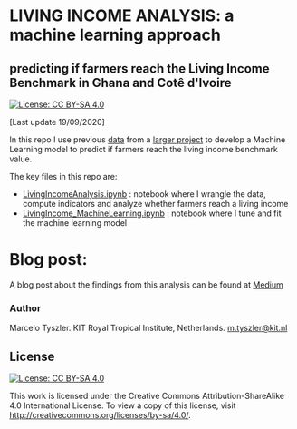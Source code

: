# LIVING INCOME ANALYSIS: a machine learning approach

## predicting if farmers reach the Living Income Benchmark in Ghana and Cotê d'Ivoire
[![License: CC BY-SA 4.0](https://img.shields.io/badge/License-CC%20BY--SA%204.0-lightgrey.svg)](https://creativecommons.org/licenses/by-sa/4.0/)

[Last update 19/09/2020] 

In this repo I use previous [data](https://dataverse.harvard.edu/dataset.xhtml?persistentId=doi:10.7910/DVN/82TWZJ) from a [larger project](https://www.kit.nl/project/demystifying-cocoa-sector/) to develop a Machine Learning model to predict if farmers reach the living income benchmark value.

The key files in this repo are:

* [LivingIncomeAnalysis.ipynb](LivingIncomeAnalysis.ipynb) : notebook where I wrangle the data, compute indicators and analyze whether farmers reach a living income
* [LivingIncome_MachineLearning.ipynb](LivingIncome_MachineLearning.ipynb) : notebook where I tune and fit the machine learning model

# Blog post:
A blog post about the findings from this analysis can be found at [Medium](https://medium.com/@tyszler.jobs/are-cocoa-farmers-reaching-a-living-income-f7724af574c4?sk=344c18d46a7fd402d3a137061c6ba89a)

### Author

Marcelo Tyszler. KIT Royal Tropical Institute, Netherlands. m.tyszler@kit.nl


## License
[![License: CC BY-SA 4.0](https://licensebuttons.net/l/by-sa/4.0/80x15.png)](https://creativecommons.org/licenses/by-sa/4.0/)

This work is licensed under the Creative Commons Attribution-ShareAlike 4.0 International License. 
To view a copy of this license, visit http://creativecommons.org/licenses/by-sa/4.0/.


